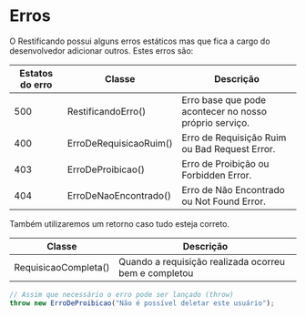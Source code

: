 # Erros

O Restificando possui alguns erros estáticos mas que fica a cargo do desenvolvedor adicionar outros. Estes erros são:

|Estatos do erro | Classe| Descrição|
|---|---|---|
|500| RestificandoErro()| Erro base que pode acontecer no nosso próprio serviço.|
|400| ErroDeRequisicaoRuim()| Erro de Requisição Ruim ou Bad Request Error.|
|403| ErroDeProibicao()| Erro de Proibição ou Forbidden Error.|
|404| ErroDeNaoEncontrado()| Erro de Não Encontrado ou Not Found Error.|

Também utilizaremos um retorno caso tudo esteja correto.

|Classe| Descrição|
|---|---|
|RequisicaoCompleta()| Quando a requisição realizada ocorreu bem e completou|

```javascript
// Assim que necessário o erro pode ser lançado (throw)
throw new ErroDeProibicao("Não é possível deletar este usuário");
```
